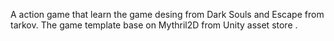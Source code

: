 A action game that learn the game desing from Dark Souls and Escape from tarkov. The game template base on Mythril2D from Unity asset store .
